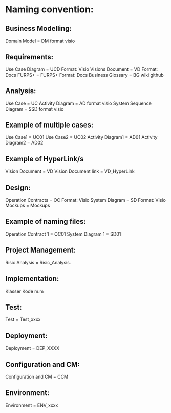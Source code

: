# Naming convention:

## Business Modelling:
Domain Model = DM
format visio

## Requirements:
Use Case Diagram = UCD
Format: Visio
Visions Document = VD
Format: Docs
FURPS+ = FURPS+
Format: Docs
Business Glossary = BG
wiki github

## Analysis:
Use Case = UC
Activity Diagram = AD
format visio
System Sequence Diagram = SSD
format visio

## Example of multiple cases:
Use Case1 = UC01
Use Case2 = UC02
Activity Diagram1 = AD01
Activity Diagram2 = AD02

## Example of HyperLink/s
Vision Document  = VD
Vision Document link = VD_HyperLink

## Design:
Operation Contracts = OC
Format: Visio
System Diagram = SD
Format: Visio
Mockups = Mockups

## Example of naming files:
Operation Contract 1 = OC01
System Diagram 1 = SD01

## Project Management:
Risic Analysis = Risic_Analysis.

## Implementation:
Klasser
Kode m.m

## Test:
Test = Test_xxxx

## Deployment:
Deployment = DEP_XXXX

## Configuration and CM:
Configuration and CM = CCM

## Environment:
Environment = ENV_xxxx
